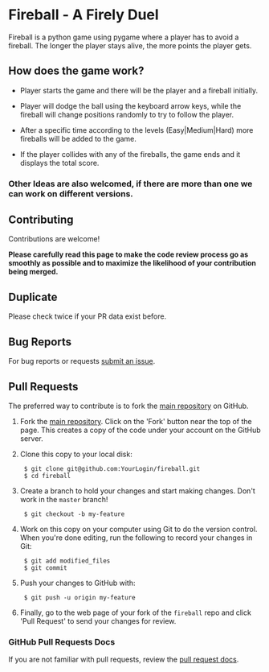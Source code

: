 # Fireball - A Firely Duel
Fireball is a python game using pygame where a player has to avoid a fireball. The longer the player stays alive, the more points the player gets.

## How does the game work?
 - Player starts the game and there will be the player and a fireball initially.  
 
 - Player will dodge the ball using the keyboard arrow keys, while the fireball will change positions randomly to try to follow the player.  

 - After a specific time according to the levels (Easy|Medium|Hard) more fireballs will be added to the game.  
 - If the player collides with any of the fireballs, the game ends and it displays the total score. 


### Other Ideas are also welcomed, if there are more than one we can work on different versions.

## Contributing

Contributions are welcome!

**Please carefully read this page to make the code review process go as smoothly as possible and to maximize the likelihood of your contribution being merged.**

## Duplicate 

Please check twice if your PR data exist before.

## Bug Reports

For bug reports or requests [submit an issue](https://github.com/bhansa/fireball/issues).

## Pull Requests

The preferred way to contribute is to fork the
[main repository](https://github.com/bhansa/fireball) on GitHub.

1. Fork the [main repository](https://github.com/bhansa/fireball).  Click on the 'Fork' button near the top of the page.  This creates a copy of the code under your account on the GitHub server.

2. Clone this copy to your local disk:

        $ git clone git@github.com:YourLogin/fireball.git
        $ cd fireball

3. Create a branch to hold your changes and start making changes. Don't work in the `master` branch!

        $ git checkout -b my-feature

4. Work on this copy on your computer using Git to do the version control. When you're done editing, run the following to record your changes in Git:

        $ git add modified_files
        $ git commit

5. Push your changes to GitHub with:

        $ git push -u origin my-feature

6. Finally, go to the web page of your fork of the `fireball` repo and click 'Pull Request' to send your changes for review.

### GitHub Pull Requests Docs

If you are not familiar with pull requests, review the [pull request docs](https://help.github.com/articles/using-pull-requests/).
